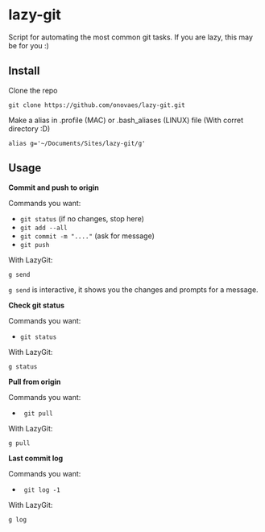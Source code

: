 lazy-git
========

Script for automating the most common git tasks.
If you are lazy, this may be for you :)

Install
-------

Clone the repo

    git clone https://github.com/onovaes/lazy-git.git

Make a alias in .profile (MAC) or .bash_aliases (LINUX) file (With corret directory :D)

    alias g='~/Documents/Sites/lazy-git/g' 

Usage
-----


**Commit and push to origin**

Commands you want:

- `git status` (if no changes, stop here)
- `git add --all`
- `git commit -m "...."` (ask for message)
- `git push`

With LazyGit:

```
g send
```

`g send` is interactive, it shows you the changes and prompts for a message.


**Check git status**

Commands you want:

- `git status`

With LazyGit:

```
g status
```

**Pull from origin**

Commands you want:
- ` git pull`

With LazyGit:

```
g pull
```

**Last commit log**

Commands you want:
- ` git log -1`

With LazyGit:

```
g log
```

